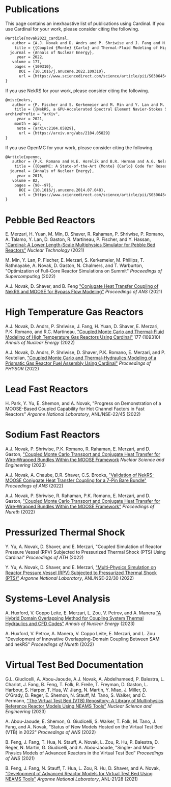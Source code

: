 # Publications

This page contains an inexhaustive list of publications using Cardinal.
If you use Cardinal for your work, please consider citing the following.

```tex
@article{novak2022_cardinal,
   author = {A.J. Novak and D. Andrs and P. Shriwise and J. Fang and H. Yuan and D. Shaver and E. Merzari and P.K. Romano and R.C. Martineau},
    title = {{Coupled {Monte} {Carlo} and Thermal-Fluid Modeling of High Temperature Gas Reactors Using {Cardinal}}},
  journal = {Annals of Nuclear Energy},
     year = 2022,
   volume = 177,
    pages = {109310},
      DOI = {10.1016/j.anucene.2022.109310},
      url = {https://www.sciencedirect.com/science/article/pii/S0306454922003450}
}
```

If you use NekRS for your work, please consider citing the following.

```tex
@misc{nekrs,
   author = {P. Fischer and S. Kerkemeier and M. Min and Y. Lan and M. Phillips and T. Rathnayake and E. Merzari and A. Tomboulides and A. Karakus and N. Chalmers and T. Warburton},
    title = {{NekRS, a GPU-Accelerated Spectral Element Navier-Stokes Solver}},
archivePrefix = "arXiv",
     year = 2021,
    month = apr,
     note = {arXiv:2104.05829},
      url = {https://arxiv.org/abs/2104.05829}
}
```

If you use OpenMC for your work, please consider citing the following.

```tex
@Article{openmc,
   author = {P.K. Romano and N.E. Horelik and B.R. Herman and A.G. Nelson and B. Forget and K. Smith},
    title = {{OpenMC: A State-of-the-Art {Monte} {Carlo} Code for Research and Development}},
  journal = {Annals of Nuclear Energy},
     year = 2015,
   volume = 82,
    pages = {90--97},
      DOI = {10.1016/j.anucene.2014.07.048},
      url = {https://www.sciencedirect.com/science/article/pii/S030645491400379X}
}
```

# Pebble Bed Reactors

E. Merzari, H. Yuan, M. Min, D. Shaver, R. Rahaman, P. Shriwise, P. Romano, A. Talamo, Y. Lan, D. Gaston,
R. Martineau, P. Fischer, and Y. Hassan,
["Cardinal: A Lower Length-Scale Multiphysics Simulator for Pebble Bed Reactors"](https://www.tandfonline.com/doi/full/10.1080/00295450.2020.1824471)
*Nuclear Technology* (2021)

M. Min, Y. Lan, P. Fischer, E. Merzari, S. Kerkemeier, M. Phillips, T. Rathnayake, A. Novak, D. Gaston, N. Chalmers, and T. Warburton,
"Optimization of Full-Core Reactor Simulations on Summit"
*Proceedings of Supercomputing* (2022)

A.J. Novak, D. Shaver, and B. Feng
["Conjugate Heat Transfer Coupling of NekRS and MOOSE for Bypass Flow Modeling"](https://www.researchgate.net/publication/356728287_Conjugate_Heat_Transfer_Coupling_of_NekRS_and_MOOSE_for_Bypass_Flow_Modeling)
*Proceedings of ANS* (2021)

# High Temperature Gas Reactors

A.J. Novak, D. Andrs, P. Shriwise, J. Fang, H. Yuan, D. Shaver, E. Merzari, P.K. Romano, and R.C. Martineau,
["Coupled Monte Carlo and Thermal-Fluid Modeling of High Temperature Gas Reactors Using Cardinal"](https://www.sciencedirect.com/science/article/pii/S0306454922003450) 177 (109310) *Annals of Nuclear Energy* (2022)

A.J. Novak, D. Andrs, P. Shriwise, D. Shaver, P.K. Romano, E. Merzari, and P. Keutelian,
["Coupled Monte Carlo and Thermal-Hydraulics Modeling of a Prismatic Gas Reactor Fuel Assembly Using Cardinal"](https://www.researchgate.net/publication/360681454_Coupled_Monte_Carlo_and_Thermal-Hydraulics_Modeling_of_a_Prismatic_Gas_Reactor_Fuel_Assembly_Using_Cardinal?_sg%5B1%5D=1Iq-lQWwadAANa8I10BgfiSiL9agM7rVq-JhJIgNRg2JQgPqQEq6hU82MhzPEQphXzZrYciSQA)
*Proceedings of PHYSOR* (2022)

# Lead Fast Reactors

H. Park, Y. Yu, E. Shemon, and A. Novak,
"Progress on Demonstration of a MOOSE-Based Coupled Capability for Hot Channel Factors in Fast Reactors"
*Argonne National Laboratory*, ANL/NSE-22/45 (2022)

# Sodium Fast Reactors

A.J. Novak, P. Shriwise, P.K. Romano, R. Rahaman, E. Merzari, and D. Gaston,
["Coupled Monte Carlo Transport and Conjugate Heat Transfer for Wire-Wrapped Bundles Within the MOOSE Framework](https://www.tandfonline.com/doi/epdf/10.1080/00295639.2022.2158715?needAccess=true&role=button)
*Nuclear Science and Engineering* (2023)

A.J. Novak, A. Chaube, D.R. Shaver, C.S. Brooks,
["Validation of NekRS-MOOSE Conjugate Heat Transfer Coupling for a 7-Pin Bare Bundle"](https://www.researchgate.net/publication/365443350_Validation_of_NekRS-MOOSE_Conjugate_Heat_Transfer_Coupling_for_a_7-Pin_Bare_Bundle)
*Proceedings of ANS* (2022)

A.J. Novak, P. Shriwise, R. Rahaman, P.K. Romano, E. Merzari, and D. Gaston,
["Coupled Monte Carlo Transport and Conjugate Heat Transfer for Wire-Wrapped Bundles Within the MOOSE Framework"](https://www.researchgate.net/publication/359121160_COUPLED_MONTE_CARLO_TRANSPORT_AND_CONJUGATE_HEAT_TRANSFER_FOR_WIRE-WRAPPED_BUNDLES_WITHIN_THE_MOOSE_FRAMEWORK)
*Proceedings of Nureth* (2022)

# Pressurized Thermal Shock

Y. Yu, A. Novak, D. Shaver, and E. Merzari,
"Coupled Simulation of Reactor Pressure Vessel (RPV) Subjected to Pressurized Thermal Shock (PTS) Using Cardinal"
*Proceedings of ATH* (2022)

Y. Yu, A. Novak, D. Shaver, and E. Merzari,
["Multi-Physics Simulation on Reactor Pressure Vessel (RPV) Subjected to Pressurized Thermal Shock (PTS)"](https://www.osti.gov/biblio/1876833)
*Argonne National Laboratory*, ANL/NSE-22/30 (2022)

# Systems-Level Analysis

A. Huxford, V. Coppo Leite, E. Merzari, L. Zou, V. Petrov, and A. Manera
["A Hybrid Domain Overlapping Method for Coupling System Thermal Hydraulics and CFD Codes"](https://www.sciencedirect.com/science/article/pii/S0306454923001615)
*Annals of Nuclear Energy* (2023)

A. Huxford, V. Petrov, A. Manera, V. Coppo Leite, E. Merzari, and L. Zou
"Development of Innovative Overlapping-Domain Coupling Between SAM and nekRS"
*Proceedings of Nureth* (2022)

# Virtual Test Bed Documentation

G.L. Giudicelli, A. Abou-Jaoude, A.J. Novak, A. Abdelhameed, P. Balestra, L. Charlot, J. Fang,
B. Feng, T. Folk, R. Freile, T. Freyman, D. Gaston, L. Harbour, S. Harper, T. Hua, W. Jiang,
N. Martin, Y. Miao, J. Miller, D. O'Grady, D. Reger, E. Shemon, N. Stauff, M. Tano, S. Walker, and C. Permann,
["The Virtual Test Bed (VTB) Repository: A Library of Multiphysics Reference Reactor Models Using NEAMS Tools"](https://doi.org/10.1080/00295639.2022.2142440)
*Nuclear Science and Engineering* (2023)

A. Abou-Jaoude, E. Shemon, G. Giudicelli, S. Walker, T. Folk, M. Tano, J. Fang, and A. Novak,
"Status of New Models Hosted on the Virtual Test Bed (VTB) in 2022"
*Proceedings of ANS* (2022)

B. Feng, J. Fang, T. Hua, N. Stauff, A. Novak, L. Zou, R. Hu, P. Balestra, D. Reger, N. Martin, G. Giudicelli, and A. Abou-Jaoude,
"Single- and Multi-Physics Models of Advanced Reactors in the Virtual Test Bed"
*Proceedings of ANS* (2021)

B. Feng, J. Fang, N. Stauff, T. Hua, L. Zou, R. Hu, D. Shaver, and A. Novak,
["Development of Advanced Reactor Models for Virtual Test Bed Using NEAMS Tools"](https://www.osti.gov/biblio/1832109)
*Argonne National Laboratory*, ANL-21/28 (2021)
